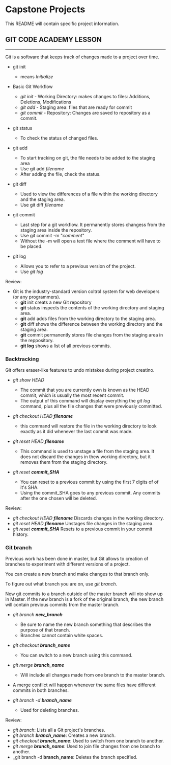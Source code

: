 # Capstone Projects
This README will contain specific project information. 

## GIT CODE ACADEMY LESSON
---
Git is a software that keeps track of changes made to a project over time. 

* git init
  * means _Initialize_

* Basic Git Workflow
  * _git init_ - Working Directory: makes changes to files: Additions, Deletions, Modifications
  * _git add_ - Staging area: files that are ready for commit
  * _git commit_ - Repository: Changes are saved to repository as a commit. 

* git status
  * To check the status of changed files. 

* git add
  * To start tracking on git, the file needs to be added to the staging area
  * Use git add _filename_
  * After adding the file, check the status. 

* git diff
  * Used to view the differences of a file within the working directory and the staging area. 
  * Use git diff _filename_

* git commit
  * Last step for a git workflow. It permanently stores changess from the staging area inside the repository. 
  * Use git commit -m "_comment_" 
  * Without the -m will open a text file where the comment will have to be placed. 

* git log
  * Allows you to refer to a previous version of the project. 
  * Use _git log_


Review: 
* Git is the industry-standard version coltrol system for web developers (or any programmers). 
  * **git** init creats a new Git repository
  * **git** status inspects the contents of the working directory and staging area. 
  * **git** add adds files from the working directory to the staging area. 
  * **git** diff shows the difference between the working directory and the staging area. 
  * **git** commit permanently stores file changes from the staging area in the reppository. 
  * **git log** shows a list of all previous commits. 

### Backtracking
Git offers eraser-like features to undo mistakes during project creatino. 

* _git show HEAD_
    * The commit that you are currently own is known as the HEAD commit, which is usually the most recent commit. 
    * The output of this command will display everything the _git log_ command, plus all the file changes that were previously committed.

* _git checkout HEAD **filename**_ 
    * this command will restore the file in the working directory to look exactly as it did whenever the last commit was made. 

* _git reset HEAD **filename**_
  * This command is used to unstage a file from the staging area. It does not discard the changes in thew working directory, but it removes them from the staging directory. 
* _git reset **commit_SHA**_
    * You can reset to a previous commit by using the first 7 digits of of it's SHA. 
    * Using the commit_SHA goes to any previous commit. Any commits after the one chosen will be deleted. 

 Review: 
 * _git checkout HEAD **filename**_ Discards changes in the working directory. 
 * _git reset HEAD **filename**_ Unstages file changes in the staging area. 
 * _git reset **commit_SHA**_ Resets to a previous commit in your commit history. 


### Git branch
  Previous work has been done in master, but Git allows to creation of branches to experiment with different versions of a project. 
  
  You can create a new branch and make changes to that branch only. 

  To figure out what branch you are on, use _git branch_.

  New git commits to a branch outside of the master branch will nto show up in Master. If the new branch is a fork of the original branch, the new branch will contain previous commits from the master branch. 

  * _git branch **new_branch**_
    * Be sure to name the new branch something that describes the purpose of that branch. 
    * Branches cannot contain white spaces. 

  * _git checkout **branch_name**_
    * You can switch to a new branch using this command. 
  * _git merge **branch_name**_
    * Will include all changes made from one branch to the master branch. 
  * A merge conflict will happen whenever the same files have different commits in both branches. 

  * _git branch -d **branch_name**_
    * Used for deleting branches. 

Review: 
  * _git branch_: Lists all a Git project's branches. 
  * _git branch **branch_name**_: Creates a new branch. 
  * _git checkout **branch_name**_: Used to switch from one branch to another. 
  * _git merge **branch_name**_: Used to join file changes from one branch to another. 
  * _git branch -d **branch_name**: Deletes the branch specified. 





